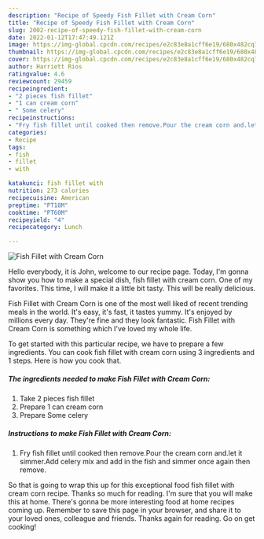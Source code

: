 ```yaml
---
description: "Recipe of Speedy Fish Fillet with Cream Corn"
title: "Recipe of Speedy Fish Fillet with Cream Corn"
slug: 2002-recipe-of-speedy-fish-fillet-with-cream-corn
date: 2022-01-12T17:47:49.121Z
image: https://img-global.cpcdn.com/recipes/e2c83e8a1cff6e19/680x482cq70/fish-fillet-with-cream-corn-recipe-main-photo.jpg
thumbnail: https://img-global.cpcdn.com/recipes/e2c83e8a1cff6e19/680x482cq70/fish-fillet-with-cream-corn-recipe-main-photo.jpg
cover: https://img-global.cpcdn.com/recipes/e2c83e8a1cff6e19/680x482cq70/fish-fillet-with-cream-corn-recipe-main-photo.jpg
author: Harriett Rios
ratingvalue: 4.6
reviewcount: 29459
recipeingredient:
- "2 pieces fish fillet"
- "1 can cream corn"
- " Some celery"
recipeinstructions:
- "Fry fish fillet until cooked then remove.Pour the cream corn and.let it simmer.Add celery mix and add in the fish and simmer once again then remove."
categories:
- Recipe
tags:
- fish
- fillet
- with

katakunci: fish fillet with 
nutrition: 273 calories
recipecuisine: American
preptime: "PT18M"
cooktime: "PT60M"
recipeyield: "4"
recipecategory: Lunch

---
```



![Fish Fillet with Cream Corn](https://img-global.cpcdn.com/recipes/e2c83e8a1cff6e19/680x482cq70/fish-fillet-with-cream-corn-recipe-main-photo.jpg)

Hello everybody, it is John, welcome to our recipe page. Today, I'm gonna show you how to make a special dish, fish fillet with cream corn. One of my favorites. This time, I will make it a little bit tasty. This will be really delicious.

Fish Fillet with Cream Corn is one of the most well liked of recent trending meals in the world. It's easy, it's fast, it tastes yummy. It's enjoyed by millions every day. They're fine and they look fantastic. Fish Fillet with Cream Corn is something which I've loved my whole life.




To get started with this particular recipe, we have to prepare a few ingredients. You can cook fish fillet with cream corn using 3 ingredients and 1 steps. Here is how you cook that.

<!--inarticleads1-->

##### The ingredients needed to make Fish Fillet with Cream Corn:

1. Take 2 pieces fish fillet
1. Prepare 1 can cream corn
1. Prepare  Some celery




<!--inarticleads2-->

##### Instructions to make Fish Fillet with Cream Corn:

1. Fry fish fillet until cooked then remove.Pour the cream corn and.let it simmer.Add celery mix and add in the fish and simmer once again then remove.




So that is going to wrap this up for this exceptional food fish fillet with cream corn recipe. Thanks so much for reading. I'm sure that you will make this at home. There's gonna be more interesting food at home recipes coming up. Remember to save this page in your browser, and share it to your loved ones, colleague and friends. Thanks again for reading. Go on get cooking!
